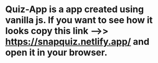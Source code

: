 # Quiz-App is a app created using vanilla js. If you want to see how it looks copy this link -->> https://snapquiz.netlify.app/ and open it in your browser.
